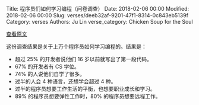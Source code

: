 Title: 程序员们如何学习编程（问卷调查）
Date: 2018-02-06 00:00
Modified: 2018-02-06 00:00
Slug: verses/deeb32af-9201-47f1-8314-0c843eb5139f
Category: verses
Authors: Ju Lin
verse_category: Chicken Soup for the Soul

[查看原文](https://mybroadband.co.za/news/smartphones/246583-how-programmers-learn-to-code.html)

这份调查结果是关于上万个程序员如何学习编程的。结果是：

* 超过 25% 的开发者说他们 16 岁以前就写出了第一段代码。
* 67% 的开发者有 CS 学位。
* 74% 的人说他们自学了很多。
* 过半的人会 4 种语言，还想学会超过 4 种。
* 过半的程序员想要工作生活的平衡，也想要职业成长和学习。
* 89% 的程序员想要弹性工作时，80% 的程序员想要远程工作。
